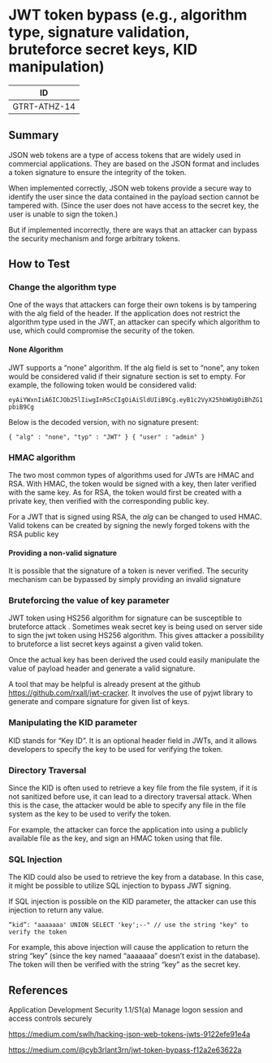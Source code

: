 # JWT token bypass (e.g., algorithm type, signature validation, bruteforce secret keys, KID manipulation)

|ID          |
|------------|
|GTRT-ATHZ-14|

## Summary

JSON web tokens are a type of access tokens that are widely used in commercial applications. They are based on the JSON format and includes a token signature to ensure the integrity of the token. 

When implemented correctly, JSON web tokens provide a secure way to identify the user since the data contained in the payload section cannot be tampered with. (Since the user does not have access to the secret key, the user is unable to sign the token.)

But if implemented incorrectly, there are ways that an attacker can bypass the security mechanism and forge arbitrary tokens.

## How to Test

### Change the algorithm type

One of the ways that attackers can forge their own tokens is by tampering with the alg field of the header. If the application does not restrict the algorithm type used in the JWT, an attacker can specify which algorithm to use, which could compromise the security of the token.

#### None Algorithm

JWT supports a “none” algorithm. If the alg field is set to “none”, any token would be considered valid if their signature section is set to empty. For example, the following token would be considered valid:

`eyAiYWxnIiA6ICJOb25lIiwgInR5cCIgOiAiSldUIiB9Cg.eyB1c2VyX25hbWUgOiBhZG1pbiB9Cg`

Below is the decoded version, with no signature present:

`
{
 "alg" : "none",
 "typ" : "JWT"
}
{
 "user" : "admin"
}
`

### HMAC algorithm

The two most common types of algorithms used for JWTs are HMAC and RSA. With HMAC, the token would be signed with a key, then later verified with the same key. As for RSA, the token would first be created with a private key, then verified with the corresponding public key.

For a JWT that is signed using RSA, the *alg* can be changed to used HMAC. Valid tokens can be created by signing the newly forged tokens with the RSA public key

#### Providing a non-valid signature

It is possible that the signature of a token is never verified. The security mechanism can be bypassed by simply providing an invalid signature

### Bruteforcing the value of key parameter

JWT token using HS256 algorithm for signature can be susceptible to bruteforce attack . Sometimes weak secret key is being used on server side to sign the jwt token using HS256 algorithm. This gives attacker a possibility to bruteforce a list secret keys against a given valid token.

Once the actual key has been derived the used could easily manipulate the value of payload header and generate a valid signature.

A tool that may be helpful is already present at the github https://github.com/rxall/jwt-cracker. It involves the use of pyjwt library to generate and compare signature for given list of keys.

### Manipulating the KID parameter

KID stands for “Key ID”. It is an optional header field in JWTs, and it allows developers to specify the key to be used for verifying the token.

### Directory Traversal

Since the KID is often used to retrieve a key file from the file system, if it is not sanitized before use, it can lead to a directory traversal attack. When this is the case, the attacker would be able to specify any file in the file system as the key to be used to verify the token.

For example, the attacker can force the application into using a publicly available file as the key, and sign an HMAC token using that file.

### SQL Injection

The KID could also be used to retrieve the key from a database. In this case, it might be possible to utilize SQL injection to bypass JWT signing.

If SQL injection is possible on the KID parameter, the attacker can use this injection to return any value.

`
“kid”: "aaaaaaa' UNION SELECT 'key';--"
// use the string "key" to verify the token
`

For example, this above injection will cause the application to return the string “key” (since the key named “aaaaaaa” doesn’t exist in the database). The token will then be verified with the string “key” as the secret key.

## References

Application Development Security 1.1/S1(a) Manage logon session and access controls securely

https://medium.com/swlh/hacking-json-web-tokens-jwts-9122efe91e4a

https://medium.com/@cyb3rlant3rn/jwt-token-bypass-f12a2e63622a
